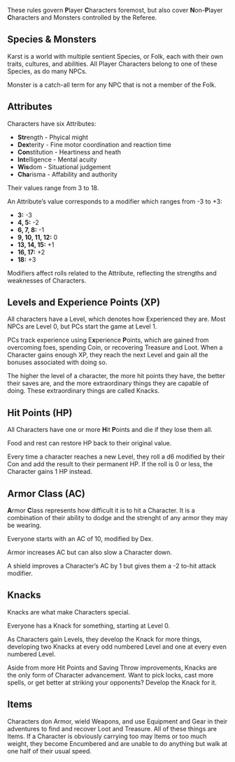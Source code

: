 These rules govern **P**layer **C**haracters foremost, but also cover **N**on-**P**layer **C**haracters and Monsters controlled by the Referee.

## Species & Monsters

Karst is a world with multiple sentient Species, or Folk, each with their own traits, cultures, and abilities. All Player Characters belong to one of these Species, as do many NPCs.

Monster is a catch-all term for any NPC that is not a member of the Folk.

## Attributes

Characters have six Attributes:

- **Str**ength - Phyical might
- **Dex**terity - Fine motor coordination and reaction time
- **Con**stitution - Heartiness and heath
- **Int**elligence - Mental acuity
- **Wis**dom - Situational judgement 
- **Cha**risma - Affability and authority

Their values range from 3 to 18.

An Attribute’s value corresponds to a modifier which ranges from -3 to +3:

- **3:** -3
- **4, 5:** -2
- **6, 7, 8:** -1
- **9, 10, 11, 12:** 0
- **13, 14, 15:** +1
- **16, 17:** +2
- **18:** +3

Modifiers affect rolls related to the Attribute, reflecting the strengths and weaknesses of Characters.

## Levels and Experience Points (XP)

All characters have a Level, which denotes how Experienced they are. Most NPCs are Level 0, but PCs start the game at Level 1.

PCs track experience using E**x**perience **P**oints, which are gained from overcoming foes, spending Coin, or recovering Treasure and Loot. When a Character gains enough XP, they reach the next Level and gain all the bonuses associated with doing so.

The higher the level of a character, the more hit points they have, the better their saves are, and the more extraordinary things they are capable of doing. These extraordinary things are called Knacks.

## Hit Points (HP)

All Characters have one or more **H**it **P**oints and die if they lose them all.

Food and rest can restore HP back to their original value.

Every time a character reaches a new Level, they roll a d6 modified by their Con and add the result to their permanent HP. If the roll is 0 or less, the Character gains 1 HP instead.

## Armor Class (AC)

**A**rmor **C**lass represents how difficult it is to hit a Character. It is a combination of their ability to dodge and the strenght of any armor they may be wearing.

Everyone starts with an AC of 10, modified by Dex.

Armor increases AC but can also slow a Character down.

A shield improves a Character’s AC by 1 but gives them a -2 to-hit attack modifier.

## Knacks

Knacks are what make Characters special.

Everyone has a Knack for something, starting at Level 0.

As Characters gain Levels, they develop the Knack for more things, developing two Knacks at every odd numbered Level and one at every even numbered Level.

Aside from more Hit Points and Saving Throw improvements, Knacks are the only form of Character advancement. Want to pick locks, cast more spells, or get better at striking your opponents? Develop the Knack for it.

## Items

Characters don Armor, wield Weapons, and use Equipment and Gear in their adventures to find and recover Loot and Treasure. All of these things are Items. If a Character is obviously carrying too may Items or too much weight, they become Encumbered and are unable to do anything but walk at one half of their usual speed.
